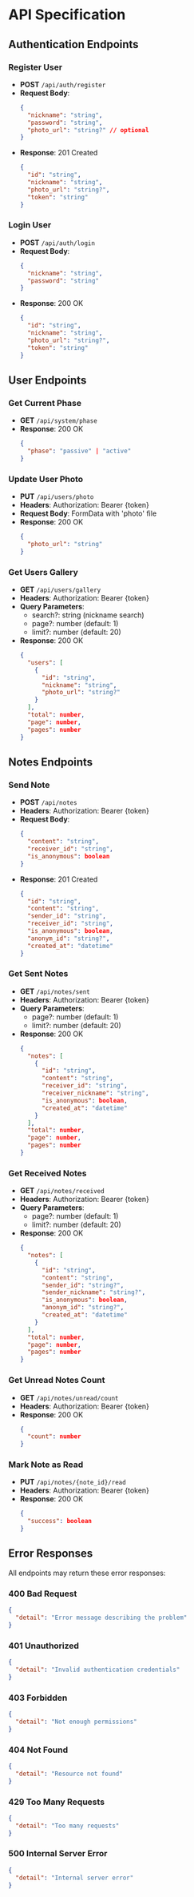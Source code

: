 # API Specification

## Authentication Endpoints

### Register User
- **POST** `/api/auth/register`
- **Request Body**:
  ```json
  {
    "nickname": "string",
    "password": "string",
    "photo_url": "string?" // optional
  }
  ```
- **Response**: 201 Created
  ```json
  {
    "id": "string",
    "nickname": "string",
    "photo_url": "string?",
    "token": "string"
  }
  ```

### Login User
- **POST** `/api/auth/login`
- **Request Body**:
  ```json
  {
    "nickname": "string",
    "password": "string"
  }
  ```
- **Response**: 200 OK
  ```json
  {
    "id": "string",
    "nickname": "string",
    "photo_url": "string?",
    "token": "string"
  }
  ```

## User Endpoints

### Get Current Phase
- **GET** `/api/system/phase`
- **Response**: 200 OK
  ```json
  {
    "phase": "passive" | "active"
  }
  ```

### Update User Photo
- **PUT** `/api/users/photo`
- **Headers**: Authorization: Bearer {token}
- **Request Body**: FormData with 'photo' file
- **Response**: 200 OK
  ```json
  {
    "photo_url": "string"
  }
  ```

### Get Users Gallery
- **GET** `/api/users/gallery`
- **Headers**: Authorization: Bearer {token}
- **Query Parameters**: 
  - search?: string (nickname search)
  - page?: number (default: 1)
  - limit?: number (default: 20)
- **Response**: 200 OK
  ```json
  {
    "users": [
      {
        "id": "string",
        "nickname": "string",
        "photo_url": "string?"
      }
    ],
    "total": number,
    "page": number,
    "pages": number
  }
  ```

## Notes Endpoints

### Send Note
- **POST** `/api/notes`
- **Headers**: Authorization: Bearer {token}
- **Request Body**:
  ```json
  {
    "content": "string",
    "receiver_id": "string",
    "is_anonymous": boolean
  }
  ```
- **Response**: 201 Created
  ```json
  {
    "id": "string",
    "content": "string",
    "sender_id": "string",
    "receiver_id": "string",
    "is_anonymous": boolean,
    "anonym_id": "string?",
    "created_at": "datetime"
  }
  ```

### Get Sent Notes
- **GET** `/api/notes/sent`
- **Headers**: Authorization: Bearer {token}
- **Query Parameters**:
  - page?: number (default: 1)
  - limit?: number (default: 20)
- **Response**: 200 OK
  ```json
  {
    "notes": [
      {
        "id": "string",
        "content": "string",
        "receiver_id": "string",
        "receiver_nickname": "string",
        "is_anonymous": boolean,
        "created_at": "datetime"
      }
    ],
    "total": number,
    "page": number,
    "pages": number
  }
  ```

### Get Received Notes
- **GET** `/api/notes/received`
- **Headers**: Authorization: Bearer {token}
- **Query Parameters**:
  - page?: number (default: 1)
  - limit?: number (default: 20)
- **Response**: 200 OK
  ```json
  {
    "notes": [
      {
        "id": "string",
        "content": "string",
        "sender_id": "string?",
        "sender_nickname": "string?",
        "is_anonymous": boolean,
        "anonym_id": "string?",
        "created_at": "datetime"
      }
    ],
    "total": number,
    "page": number,
    "pages": number
  }
  ```

### Get Unread Notes Count
- **GET** `/api/notes/unread/count`
- **Headers**: Authorization: Bearer {token}
- **Response**: 200 OK
  ```json
  {
    "count": number
  }
  ```

### Mark Note as Read
- **PUT** `/api/notes/{note_id}/read`
- **Headers**: Authorization: Bearer {token}
- **Response**: 200 OK
  ```json
  {
    "success": boolean
  }
  ```

## Error Responses

All endpoints may return these error responses:

### 400 Bad Request
```json
{
  "detail": "Error message describing the problem"
}
```

### 401 Unauthorized
```json
{
  "detail": "Invalid authentication credentials"
}
```

### 403 Forbidden
```json
{
  "detail": "Not enough permissions"
}
```

### 404 Not Found
```json
{
  "detail": "Resource not found"
}
```

### 429 Too Many Requests
```json
{
  "detail": "Too many requests"
}
```

### 500 Internal Server Error
```json
{
  "detail": "Internal server error"
}
```
